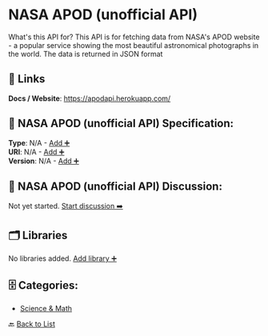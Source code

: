 # NASA APOD (unofficial API)

What's this API for? This API is for fetching data from NASA's APOD website - a popular service showing the most beautiful astronomical photographs in the world. The data is returned in JSON format

##  🔗 Links
**Docs / Website**: https://apodapi.herokuapp.com/

## 🧬 NASA APOD (unofficial API) Specification:
**Type**: N/A - [Add ➕](https://github.com/apis-list/apis-list/edit/main/apis.yaml#L12979)  
**URI**: N/A - [Add ➕](https://github.com/apis-list/apis-list/edit/main/apis.yaml#L12979)  
**Version**: N/A - [Add ➕](https://github.com/apis-list/apis-list/edit/main/apis.yaml#L12979)

## 💬 NASA APOD (unofficial API) Discussion:
Not yet started. [Start discussion ➡️](https://github.com/apis-list/apis-list/discussions/new)

## 🗂️ Libraries

No libraries added. [Add library ➕](https://github.com/apis-list/apis-list/edit/main/apis.yaml#L12979)    


## 🗄️ Categories:
- [Science & Math](https://github.com/apis-list/apis-list#science--math-)

🔙  [Back to List](https://github.com/apis-list/apis-list)
